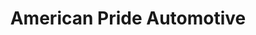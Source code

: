 ---
title: "American Pride Automotive"
url: /williamsburg/american-pride-automotive/
shop: Autowerkstatt
---